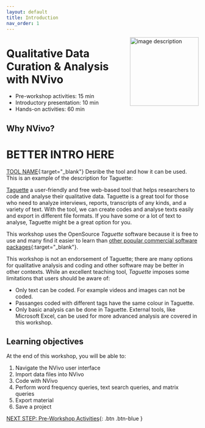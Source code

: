 ```yaml
---
layout: default
title: Introduction 
nav_order: 1
---
```

<img src="WORKSHOP-LOGO-HERE.png" alt="image description" style="float:right;width:180px;"> 

# Qualitative Data Curation & Analysis with NVivo

- Pre-workshop activities: 15 min 
- Introductory presentation: 10 min
- Hands-on activities: 60 min

## Why NVivo?

# **BETTER INTRO HERE**

[TOOL NAME](https://TOOL-URL-HERE.org/){:target="_blank"} Desribe the tool and how it can be used. This is an example of the description for Taguette:

[Taguette](https://taguette.org/) a user-friendly and free web-based tool that helps researchers to code and analyse their qualitative data. Taguette is a great tool for those who need to analyze interviews, reports, transcripts of any kinds, and a variety of text. With the tool, we can create codes and analyse texts easily and export in different file formats. If you have some or a lot of text to analyse, Taguette might be a great option for you.

This workshop uses the OpenSource _Taguette_ software because it is free to use and many find it easier to learn than [other popular commercial software packages](https://en.wikipedia.org/wiki/Computer-assisted_qualitative_data_analysis_software){:target="_blank"}. 

This workshop is not an endorsement of Taguette; there are many options for qualitative analysis and coding and other software may be better in other contexts. While an excellent teaching tool, _Taguette_ imposes some limitations that users should be aware of:

- Only text can be coded. For example videos and images can not be coded.
- Passanges coded with different tags have the same colour in Taguette. 
- Only basic analysis can be done in Taguette. External tools, like Microsoft Excel, can be used for more advanced analysis are covered in this workshop.

## Learning objectives

At the end of this workshop, you will be able to:

1. Navigate the NVivo user interface
2. Import data files into NVivo
3. Code with NVivo
4. Perform word frequency queries, text search queries, and matrix queries
5. Export material
6. Save a project
 
[NEXT STEP: Pre-Workshop Activities](pre-workshop.html){: .btn .btn-blue }
